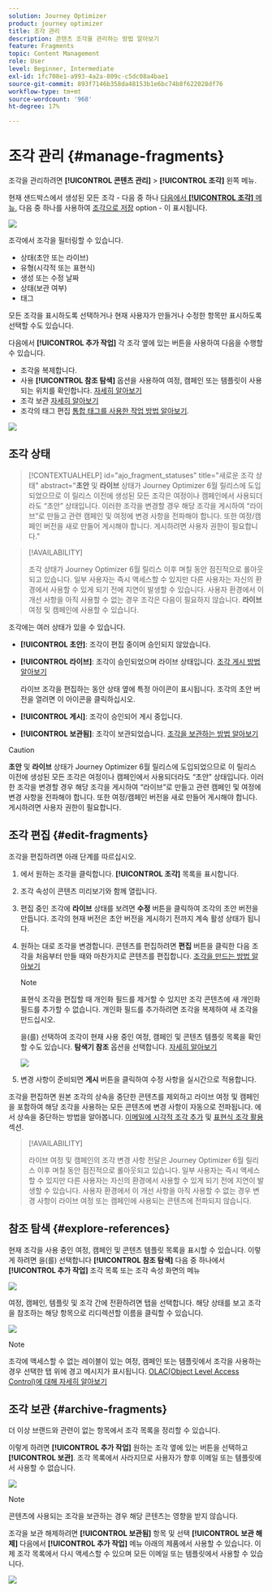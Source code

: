 ```yaml
---
solution: Journey Optimizer
product: journey optimizer
title: 조각 관리
description: 콘텐츠 조각을 관리하는 방법 알아보기
feature: Fragments
topic: Content Management
role: User
level: Beginner, Intermediate
exl-id: 1fc708e1-a993-4a2a-809c-c5dc08a4bae1
source-git-commit: 893f7146b358da48153b1e6bc74b8f622028df76
workflow-type: tm+mt
source-wordcount: '968'
ht-degree: 17%

---
```


# 조각 관리 {#manage-fragments}

조각을 관리하려면 **[!UICONTROL 콘텐츠 관리]** > **[!UICONTROL 조각]** 왼쪽 메뉴.

현재 샌드박스에서 생성된 모든 조각 - 다음 중 하나 [다음에서 **[!UICONTROL 조각]** 메뉴](#create-fragments), 다음 중 하나를 사용하여 [조각으로 저장](#save-as-fragment) option - 이 표시됩니다.

![](assets/fragment-list-filters.png)

조각에서 조각을 필터링할 수 있습니다.

* 상태(초안 또는 라이브)
* 유형(시각적 또는 표현식)
* 생성 또는 수정 날짜
* 상태(보관 여부)
* 태그

모든 조각을 표시하도록 선택하거나 현재 사용자가 만들거나 수정한 항목만 표시하도록 선택할 수도 있습니다.

다음에서 **[!UICONTROL 추가 작업]** 각 조각 옆에 있는 버튼을 사용하여 다음을 수행할 수 있습니다.

* 조각을 복제합니다.
* 사용 **[!UICONTROL 참조 탐색]** 옵션을 사용하여 여정, 캠페인 또는 템플릿이 사용되는 위치를 확인합니다. [자세히 알아보기](#explore-references)
* 조각 보관 [자세히 알아보기](#archive-fragments)
* 조각의 태그 편집 [통합 태그를 사용한 작업 방법 알아보기](../start/search-filter-categorize.md#tags).

![](assets/fragment-list-more-actions.png)

## 조각 상태

>[!CONTEXTUALHELP]
>id="ajo_fragment_statuses"
>title="새로운 조각 상태"
>abstract="**초안** 및 **라이브** 상태가 Journey Optimizer 6월 릴리스에 도입되었으므로 이 릴리스 이전에 생성된 모든 조각은 여정이나 캠페인에서 사용되더라도 “초안” 상태입니다. 이러한 조각을 변경할 경우 해당 조각을 게시하여 “라이브”로 만들고 관련 캠페인 및 여정에 변경 사항을 전파해야 합니다. 또한 여정/캠페인 버전을 새로 만들어 게시해야 합니다. 게시하려면 사용자 권한이 필요합니다."

>[!AVAILABILITY]
>
> 조각 상태가 Journey Optimizer 6월 릴리스 이후 며칠 동안 점진적으로 롤아웃되고 있습니다. 일부 사용자는 즉시 액세스할 수 있지만 다른 사용자는 자신의 환경에서 사용할 수 있게 되기 전에 지연이 발생할 수 있습니다. 사용자 환경에서 이 개선 사항을 아직 사용할 수 없는 경우 조각은 다음이 필요하지 않습니다. **라이브** 여정 및 캠페인에 사용할 수 있습니다.

조각에는 여러 상태가 있을 수 있습니다.

* **[!UICONTROL 초안]**: 조각이 편집 중이며 승인되지 않았습니다.

* **[!UICONTROL 라이브]**: 조각이 승인되었으며 라이브 상태입니다. [조각 게시 방법 알아보기](../content-management/create-fragments.md#publish)

  라이브 조각을 편집하는 동안 상태 옆에 특정 아이콘이 표시됩니다. 조각의 초안 버전을 열려면 이 아이콘을 클릭하십시오.

* **[!UICONTROL 게시]**: 조각이 승인되어 게시 중입니다.
* **[!UICONTROL 보관됨]**: 조각이 보관되었습니다. [조각을 보관하는 방법 알아보기](#archive-fragments)

>[!CAUTION]
>
>**초안** 및 **라이브** 상태가 Journey Optimizer 6월 릴리스에 도입되었으므로 이 릴리스 이전에 생성된 모든 조각은 여정이나 캠페인에서 사용되더라도 “초안” 상태입니다. 이러한 조각을 변경할 경우 해당 조각을 게시하여 “라이브”로 만들고 관련 캠페인 및 여정에 변경 사항을 전파해야 합니다. 또한 여정/캠페인 버전을 새로 만들어 게시해야 합니다. 게시하려면 사용자 권한이 필요합니다.

## 조각 편집 {#edit-fragments}

조각을 편집하려면 아래 단계를 따르십시오.

1. 에서 원하는 조각을 클릭합니다. **[!UICONTROL 조각]** 목록을 표시합니다.

1. 조각 속성이 콘텐츠 미리보기와 함께 열립니다.

1. 편집 중인 조각에 **라이브** 상태를 보려면 **수정** 버튼을 클릭하여 조각의 초안 버전을 만듭니다. 조각의 현재 버전은 초안 버전을 게시하기 전까지 계속 활성 상태가 됩니다.

1. 원하는 대로 조각을 변경합니다. 콘텐츠를 편집하려면 **편집** 버튼을 클릭한 다음 조각을 처음부터 만들 때와 마찬가지로 콘텐츠를 편집합니다. [조각을 만드는 방법 알아보기](#create-from-scratch)

   >[!NOTE]
   >
   >표현식 조각을 편집할 때 개인화 필드를 제거할 수 있지만 조각 콘텐츠에 새 개인화 필드를 추가할 수 없습니다. 개인화 필드를 추가하려면 조각을 복제하여 새 조각을 만드십시오.

   을(를) 선택하여 조각이 현재 사용 중인 여정, 캠페인 및 콘텐츠 템플릿 목록을 확인할 수도 있습니다. **탐색기 참조** 옵션을 선택합니다. [자세히 알아보기](#explore-references)

   ![](assets/fragment-edit.png)

1. 변경 사항이 준비되면 **게시** 버튼을 클릭하여 수정 사항을 실시간으로 적용합니다.

조각을 편집하면 원본 조각의 상속을 중단한 콘텐츠를 제외하고 라이브 여정 및 캠페인을 포함하여 해당 조각을 사용하는 모든 콘텐츠에 변경 사항이 자동으로 전파됩니다. 에서 상속을 중단하는 방법을 알아봅니다. [이메일에 시각적 조각 추가](../email/use-visual-fragments.md#break-inheritance) 및 [표현식 조각 활용](../personalization/use-expression-fragments.md#break-inheritance) 섹션.

>[!AVAILABILITY]
>
>라이브 여정 및 캠페인의 조각 변경 사항 전달은 Journey Optimizer 6월 릴리스 이후 며칠 동안 점진적으로 롤아웃되고 있습니다. 일부 사용자는 즉시 액세스할 수 있지만 다른 사용자는 자신의 환경에서 사용할 수 있게 되기 전에 지연이 발생할 수 있습니다. 사용자 환경에서 이 개선 사항을 아직 사용할 수 없는 경우 변경 사항이 라이브 여정 또는 캠페인에 사용되는 콘텐츠에 전파되지 않습니다.

## 참조 탐색 {#explore-references}

현재 조각을 사용 중인 여정, 캠페인 및 콘텐츠 템플릿 목록을 표시할 수 있습니다. 이렇게 하려면 을(를) 선택합니다 **[!UICONTROL 참조 탐색]** 다음 중 하나에서 **[!UICONTROL 추가 작업]** 조각 목록 또는 조각 속성 화면의 메뉴

![](assets/fragment-explore-references.png)

여정, 캠페인, 템플릿 및 조각 간에 전환하려면 탭을 선택합니다. 해당 상태를 보고 조각을 참조하는 해당 항목으로 리디렉션할 이름을 클릭할 수 있습니다.

![](assets/fragment-usage-screen.png)

>[!NOTE]
>
>조각에 액세스할 수 없는 레이블이 있는 여정, 캠페인 또는 템플릿에서 조각을 사용하는 경우 선택한 탭 위에 경고 메시지가 표시됩니다. [OLAC(Object Level Access Control)에 대해 자세히 알아보기](../administration/object-based-access.md)

## 조각 보관 {#archive-fragments}

더 이상 브랜드와 관련이 없는 항목에서 조각 목록을 정리할 수 있습니다.

이렇게 하려면 **[!UICONTROL 추가 작업]** 원하는 조각 옆에 있는 버튼을 선택하고 **[!UICONTROL 보관]**. 조각 목록에서 사라지므로 사용자가 향후 이메일 또는 템플릿에서 사용할 수 없습니다.

![](assets/fragment-list-archive.png)

>[!NOTE]
>
>콘텐츠에 사용되는 조각을 보관하는 경우 <!--it will remain in the email or template, but you won't be able to select it from the fragment list to edit it-->해당 콘텐츠는 영향을 받지 않습니다.

조각을 보관 해제하려면 **[!UICONTROL 보관됨]** 항목 및 선택 **[!UICONTROL 보관 해제]** 다음에서 **[!UICONTROL 추가 작업]** 메뉴 아래의 제품에서 사용할 수 있습니다. 이제 조각 목록에서 다시 액세스할 수 있으며 모든 이메일 또는 템플릿에서 사용할 수 있습니다.

![](assets/fragment-list-unarchive.png)
